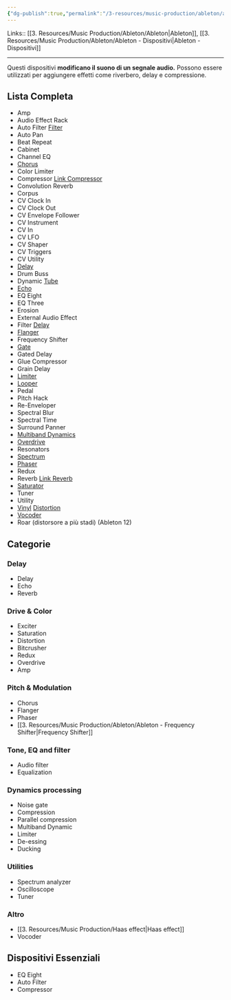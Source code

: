 ```yaml
---
{"dg-publish":true,"permalink":"/3-resources/music-production/ableton/ableton-dispositivi-audio-effects/","tags":["type/note"]}
---
```


Links:: [[3. Resources/Music Production/Ableton/Ableton\|Ableton]], [[3. Resources/Music Production/Ableton/Ableton - Dispositivi\|Ableton - Dispositivi]]

---

Questi dispositivi **modificano il suono di un segnale audio.** Possono essere utilizzati per aggiungere effetti come riverbero, delay e compressione. 

## Lista Completa

- Amp
- Audio Effect Rack
- Auto Filter [Filter](https://en.wikipedia.org/wiki/Audio_filter)
- Auto Pan
- Beat Repeat
- Cabinet
- Channel EQ
- [Chorus](https://en.wikipedia.org/wiki/Chorus_effect)
- Color Limiter
- Compressor [Link Compressor](https://en.wikipedia.org/wiki/Dynamic_range_compression)
- Convolution Reverb
- Corpus
- CV Clock In
- CV Clock Out
- CV Envelope Follower
- CV Instrument
- CV In
- CV LFO
- CV Shaper
- CV Triggers
- CV Utility
- [Delay](https://en.wikipedia.org/wiki/Delay_(audio_effect))
- Drum Buss
- Dynamic [Tube](https://en.wikipedia.org/wiki/Tube_sound)
- [Echo](https://en.wikipedia.org/wiki/Echo)
- EQ Eight
- EQ Three
- Erosion
- External Audio Effect
- Filter [Delay](https://en.wikipedia.org/wiki/Delay_(audio_effect))
- [Flanger](https://en.wikipedia.org/wiki/Flanging)
- Frequency Shifter
- [Gate](https://en.wikipedia.org/wiki/Noise_gate)
- Gated Delay
- Glue Compressor
- Grain Delay
- [Limiter](https://en.wikipedia.org/wiki/Compressor_limiter)
- [Looper](https://en.wikipedia.org/wiki/Music_loop)
- Pedal
- Pitch Hack
- Re-Enveloper
- Spectral Blur
- Spectral Time
- Surround Panner
- [Multiband Dynamics](https://en.wikipedia.org/wiki/Dynamic_range_compression#Multiband_compression)
- [Overdrive](https://en.wikipedia.org/wiki/Distortion_(music))
- Resonators
- [Spectrum](https://en.wikipedia.org/wiki/Spectrum_analyzer)
- [Phaser](https://en.wikipedia.org/wiki/Phaser_(effect))
- Redux
- Reverb [Link Reverb](https://en.wikipedia.org/wiki/Reverberation)
- [Saturator](https://en.wikipedia.org/wiki/Clipping_(audio))
- Tuner
- Utility
- [Vinyl](https://en.wikipedia.org/wiki/Gramophone_record) [Distortion](https://en.wikipedia.org/wiki/Distortion_(music))
- [Vocoder](https://en.wikipedia.org/wiki/Vocoder)
- Roar (distorsore a più stadi) (Ableton 12)

## Categorie

### Delay

- Delay
- Echo
- Reverb

### Drive & Color

- Exciter
- Saturation
- Distortion
- Bitcrusher
- Redux
- Overdrive
- Amp

### Pitch & Modulation

- Chorus
- Flanger
- Phaser
- [[3. Resources/Music Production/Ableton/Ableton - Frequency Shifter\|Frequency Shifter]]

### Tone, EQ and filter

- Audio filter
- Equalization

### Dynamics processing

- Noise gate
- Compression
- Parallel compression
- Multiband Dynamic
- Limiter
- De-essing
- Ducking

### Utilities

- Spectrum analyzer
- Oscilloscope
- Tuner

### Altro

- [[3. Resources/Music Production/Haas effect\|Haas effect]]
- Vocoder


## Dispositivi Essenziali

- EQ Eight
- Auto Filter
- Compressor


